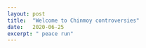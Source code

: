 ```yaml
---
layout: post
title:  "Welcome to Chinmoy controversies"
date:   2020-06-25
excerpt: " peace run"
---
```

